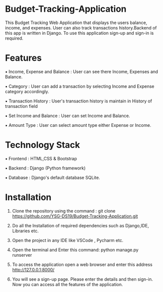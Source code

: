 # Budget-Tracking-Application
This Budget Tracking Web Application that displays the users balance, income, and expenses. User can also track transactions history.Backend of this app is written in Django. To use this application sign-up and sign-in is required.

# Features 
▪️ Income, Expense and Balance : User can see there Income, Expenses and Balance.

▪️ Category : User can add a transaction by selecting Income and Expense category accordingly.

▪️ Transaction History : User's transaction history is maintain in History of transaction field

▪️ Set Income and Balance : User can set Income and Balance.

▪️ Amount Type : User can select amount type either Expense or Income.

# Technology Stack 
▪️ Frontend : HTML,CSS & Bootstrap

▪️ Backend : Django (Python framework)

▪️ Database : Django's default database SQLite.

# Installation 
1) Clone the repository using the command : git clone
   https://github.com/YSG-DS19/Budget-Tracking-Application.git

2) Do all the Installation of required dependencies such as Django,IDE, Libraries etc.

3) Open the project in any IDE like VSCode , Pycharm etc. 

4) Open the terminal and Enter this command: python manage.py runserver

5) To access the application open a web browser and enter this address http://127.0.0.1:8000/ 

6) You will see a sign-up page. Please enter the details and then sign-in. Now you can access all the features of the application.  


